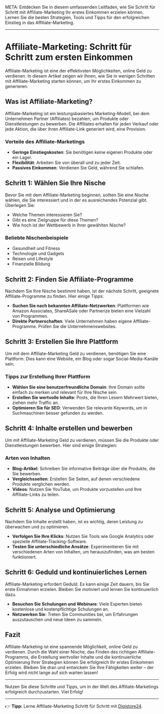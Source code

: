 META: Entdecken Sie in diesem umfassenden Leitfaden, wie Sie Schritt für Schritt mit Affiliate-Marketing Ihr erstes Einkommen erzielen können. Lernen Sie die besten Strategien, Tools und Tipps für den erfolgreichen Einstieg in das Affiliate-Marketing.

---

# Affiliate-Marketing: Schritt für Schritt zum ersten Einkommen

Affiliate-Marketing ist eine der effektivsten Möglichkeiten, online Geld zu verdienen. In diesem Artikel zeigen wir Ihnen, wie Sie in wenigen Schritten mit Affiliate-Marketing starten können, um Ihr erstes Einkommen zu generieren.

## Was ist Affiliate-Marketing?

Affiliate-Marketing ist ein leistungsbasiertes Marketing-Modell, bei dem Unternehmen Partner (Affiliates) bezahlen, um Produkte oder Dienstleistungen zu bewerben. Die Affiliates erhalten für jeden Verkauf oder jede Aktion, die über ihren Affiliate-Link generiert wird, eine Provision.

### Vorteile des Affiliate-Marketings

- **Geringe Einstiegskosten**: Sie benötigen keine eigenen Produkte oder ein Lager.
- **Flexibilität**: Arbeiten Sie von überall und zu jeder Zeit.
- **Passives Einkommen**: Verdienen Sie Geld, während Sie schlafen.

## Schritt 1: Wählen Sie Ihre Nische

Bevor Sie mit dem Affiliate-Marketing beginnen, sollten Sie eine Nische wählen, die Sie interessiert und in der es ausreichendes Potenzial gibt. Überlegen Sie:

- Welche Themen interessieren Sie?
- Gibt es eine Zielgruppe für diese Themen?
- Wie hoch ist der Wettbewerb in Ihrer gewählten Nische?

### Beliebte Nischenbeispiele

- Gesundheit und Fitness
- Technologie und Gadgets
- Reisen und Lifestyle
- Finanzielle Bildung

## Schritt 2: Finden Sie Affiliate-Programme

Nachdem Sie Ihre Nische bestimmt haben, ist der nächste Schritt, geeignete Affiliate-Programme zu finden. Hier einige Tipps:

- **Suchen Sie nach bekannten Affiliate-Netzwerken**: Plattformen wie Amazon Associates, ShareASale oder Partnerize bieten eine Vielzahl von Programmen.
- **Direkte Partnerschaften**: Viele Unternehmen haben eigene Affiliate-Programme. Prüfen Sie die Unternehmenswebsites.

## Schritt 3: Erstellen Sie Ihre Plattform

Um mit dem Affiliate-Marketing Geld zu verdienen, benötigen Sie eine Plattform. Dies kann eine Website, ein Blog oder sogar Social-Media-Kanäle sein.

### Tipps zur Erstellung Ihrer Plattform

- **Wählen Sie eine benutzerfreundliche Domain**: Ihre Domain sollte einfach zu merken und relevant für Ihre Nische sein.
- **Erstellen Sie wertvolle Inhalte**: Posts, die Ihren Lesern Mehrwert bieten, ziehen mehr Traffic an.
- **Optimieren Sie für SEO**: Verwenden Sie relevante Keywords, um in Suchmaschinen besser gefunden zu werden.

## Schritt 4: Inhalte erstellen und bewerben

Um mit Affiliate-Marketing Geld zu verdienen, müssen Sie die Produkte oder Dienstleistungen bewerben. Hier sind einige Strategien:

### Arten von Inhalten

- **Blog-Artikel**: Schreiben Sie informative Beiträge über die Produkte, die Sie bewerben.
- **Vergleichsseiten**: Erstellen Sie Seiten, auf denen verschiedene Produkte verglichen werden.
- **Videos**: Nutzen Sie YouTube, um Produkte vorzustellen und Ihre Affiliate-Links zu teilen.

## Schritt 5: Analyse und Optimierung

Nachdem Sie Inhalte erstellt haben, ist es wichtig, deren Leistung zu überwachen und zu optimieren.

- **Verfolgen Sie Ihre Klicks**: Nutzen Sie Tools wie Google Analytics oder spezielle Affiliate-Tracking-Software.
- **Testen Sie unterschiedliche Ansätze**: Experimentieren Sie mit verschiedenen Arten von Inhalten, um herauszufinden, was am besten funktioniert.

## Schritt 6: Geduld und kontinuierliches Lernen

Affiliate-Marketing erfordert Geduld. Es kann einige Zeit dauern, bis Sie erste Einnahmen erzielen. Bleiben Sie motiviert und lernen Sie kontinuierlich dazu.

- **Besuchen Sie Schulungen und Webinare**: Viele Experten bieten kostenlose und kostenpflichtige Schulungen an.
- **Netzwerken Sie**: Treten Sie Communities bei, um Erfahrungen auszutauschen und neue Ideen zu sammeln.

## Fazit

Affiliate-Marketing ist eine spannende Möglichkeit, online Geld zu verdienen. Durch die Wahl einer Nische, das Finden des richtigen Affiliate-Programms, die Erstellung wertvoller Inhalte und die kontinuierliche Optimierung Ihrer Strategien können Sie erfolgreich Ihr erstes Einkommen erzielen. Bleiben Sie dran und entwickeln Sie Ihre Fähigkeiten weiter – der Erfolg wird nicht lange auf sich warten lassen!

---

Nutzen Sie diese Schritte und Tipps, um in der Welt des Affiliate-Marketings erfolgreich durchzustarten. Viel Erfolg!

---

👉 **Tipp:** Lerne Affiliate-Marketing Schritt für Schritt mit [Digistore24](https://www.digistore24.com/redir/XXXX/markus/).

